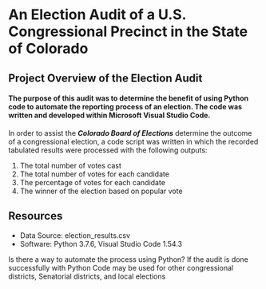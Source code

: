 # An Election Audit of a U.S. Congressional Precinct in the State of Colorado

## Project Overview of the Election Audit
#### The purpose of this audit was to determine the benefit of using Python code to automate the reporting process of an election.  The code was written and developed within Microsoft Visual Studio Code.  
In order to assist the ***Colorado Board of Elections*** determine the outcome of a congressional election, a code script was written in which the recorded tabulated results were processed with the following outputs:
  1.  The total number of votes cast
  2.  The total number of votes for each candidate
  3.  The percentage of votes for each candidate
  4.  The winner of the election based on popular vote


## Resources
- Data Source: election_results.csv
- Software: Python 3.7.6, Visual Studio Code 1.54.3








Is there a way to automate the process using Python?
If the audit is done successfully with Python
    Code may be used for other congressional districts, Senatorial districts, and local elections
    
